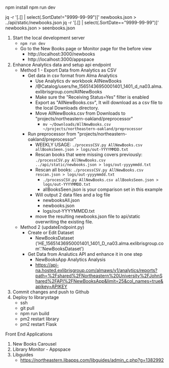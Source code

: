 npm install
npm run dev

jq -r '[.[] | select(.SortDate!="9999-99-99")]' newbooks.json > ../api/static/newbooks.json
jq -r '[.[] | select(.SortDate=="9999-99-99")]' newbooks.json > seenbooks.json

1. Start the local development server
   - `npm run dev`
   - Go to the New Books page or Monitor page for the before view
     - http://localhost:3000/newbooks
     - http://localhost:3000/appspace
2. Enhance Analytics data and setup api endpoint
   - Method 1 - Export Data from Analytics as CSV
      - Get data in csv format from Alma Analytics
         - Use Analytics dv workbook AllNewBooks
         - /@Catalog/users/he_15651436950001401_1401_d_na03.alma.exlibrisgroup.com/AllNewBooks
         - Make sure the "Receiving Status=Yes" filter is enabled
         - Export as "AllNewBooks.csv", It will download as a csv file to the local Downloads directory.
         - Move AllNewBooks.csv from Downloads to "projects/northeastern-oakland/preprocessor"
           - `mv ~/Downloads/AllNewBooks.csv ~/projects/northeastern-oakland/preprocessor`
      - Run preprocessor from "projects/northeastern-oakland/preprocessor"
        - WEEKLY USAGE: `./processCSV.py AllNewBooks.csv allBooksSeen.json > logs/out-YYYYMMDD.txt `
        - Rescan books that were missing covers previously: `./processCSV.py AllNewBooks.csv ../api/static/newbooks.json > logs/out-yyyymmdd.txt`
        - Rescan all books: `./processCSV.py AllNewBooks.csv rescan.json > logs/out-yyyymmdd.txt`
          - `./processCSV.py AllNewBooks.csv allBooksSeen.json > logs/out-YYYYMMDD.txt `
          - allBooksSeen.json is your comparison set in this example
        - Will output 2 data files and a log file
          - newbooksAll.json
          - newbooks.json
          - logs/out-YYYYMMDD.txt
        - move the resulting newbooks.json file to api/static overwriting the existing file.
   - Method 2 (updateEndpoint.py)
     - Create or Edit Dataset
       - NewBooksDataset ('HE_15651436950001401_1401_D_na03.alma.exlibrisgroup.com'.'NewBooksDataset')
     - Get Data from Analutics API and enhance it in one step
       - NewBooksApp Analytics Analysis
       - https://api-na.hosted.exlibrisgroup.com/almaws/v1/analytics/reports?path=%2Fshared%2FNortheastern%20University%2FJohnShared%2FAPI%2FNewBooksApp&limit=25&col_names=true&apikey=APIKEY
3. Commit changes and push to Github
4. Deploy to librarystage
   - ssh 
   - git pull
   - npm run build
   - pm2 restart library
   - pm2 restart Flask

Front End Applications

1. New Books Carousel
2. Library Monitor - Appspace
3. Libguides
   - https://northeastern.libapps.com/libguides/admin_c.php?g=1382992